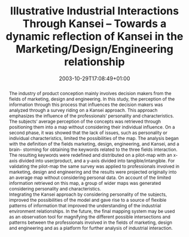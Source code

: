 ---
slug: illustrative-industrial-interactions-through-kansei-towards-a-dynamic-reflection-of-kansei-in-the-Marketing-Design-Engineering-relationship
title: "Illustrative Industrial Interactions Through Kansei – Towards a dynamic reflection of Kansei in the Marketing/Design/Engineering relationship"
layout: single
publitype: conference
subsection: conference
institution:
    logo: UTC
    name: "Université de Technologie de Compiègne"
    web: "https://www.utc.fr/"
date: 2003-10-29T17:08:49+01:00
reference: "Sanabria, J.C., Lévy, P., & Lee, S.H. (2003). Illustrative Industrial Interactions Through Kansei – Towards a dynamic reflection of Kansei in the Marketing/Design/Engineering relationship. In H., Aoki (Eds.), the Proceedings of 6th Asian Design International Conference - 6thADC ([on CD]). Tsukuba, Japan: University of Tsukuba."
abstract: "The industry of product conception mainly involves decision makers from the fields of marketing, design and engineering. In this study, the perception of the information through this process that influences the decision makers was analyzed through a survey riding on a Kansei approach. This approach emphasizes the influence of the professionals’ personality and characteristics. The subjects’ average perception of the concepts was retrieved through positioning them into a map without considering their individual influence. On a second phase, it was showed that the lack of issues, such as personality or individual characteristics, limited the possibilities of the map. The analysis began with the definition of the fields marketing, design, engineering, and Kansei, and a brain- storming for obtaining the keywords related to the three fields interaction. The resulting keywords were redefined and distributed on a pilot-map with an x-axis divided into user/product, and a y-axis divided into tangible/intangible. For validating the pilot-map the same survey was applied to professionals involved in marketing, design and engineering and the results were projected originally into an average map without considering personal data. On account of the limited information retrieved on this map, a group of wider maps was generated considering personality and characteristics.<br/>Integrating the Kansei approach by considering personality of the subjects, improved the possibilities of the model and gave rise to a source of flexible patterns of information that improved the understanding of the industrial environment relationships. In the future, the final mapping system may be used as an observation tool for magnifying the different possible intersections and patterns between the professionals involved in the fields of marketing, design and engineering and as a platform for further analysis of industrial interaction."
link:
    paper: "https://1drv.ms/b/s!AnQx_v88q65Qv4QTDlCmBg3CGB-DKg?e=gCe3fh"
---